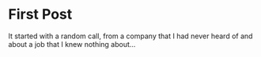 # First Post

It started with a random call, from a company that I had never heard of and about a job that I knew nothing about...
